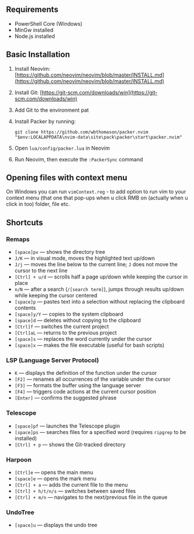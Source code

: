 ## Requirements

- PowerShell Core (Windows)
- MinGw installed
- Node.js installed

## Basic Installation

1. Install Neovim: [https://github.com/neovim/neovim/blob/master/INSTALL.md](https://github.com/neovim/neovim/blob/master/INSTALL.md)
2. Install Git: [https://git-scm.com/downloads/win](https://git-scm.com/downloads/win)
3. Add Git to the environment pat
4. Install Packer by running:
    
    ```
    git clone https://github.com/wbthomason/packer.nvim "$env:LOCALAPPDATA\nvim-data\site\pack\packer\start\packer.nvim"
    ```
    
5. Open `lua/config/packer.lua` in Neovim
6. Run Neovim, then execute the `:PackerSync` command

## Opening files with context menu
On Windows you can run `vimContext.reg` - to add option to run vim to your context menu (that one that pop-ups when u click RMB on (actually when u click in too) folder, file etc. 

## Shortcuts

### Remaps

- `[space]pv` — shows the directory tree
- `J/K` — in visual mode, moves the highlighted text up/down
- `J/j` — moves the line below to the current line; `J` does not move the cursor to the next line
- `[Ctrl] + u/d` — scrolls half a page up/down while keeping the cursor in place
- `n/N` — after a search (`/[search term]`), jumps through results up/down while keeping the cursor centered
- `[space]p` — pastes text into a selection without replacing the clipboard contents
- `[space]y/Y` — copies to the system clipboard
- `[space]d` — deletes without copying to the clipboard
- `[Ctrl]f` — switches the current project
- `[Ctrl]aL` — returns to the previous project
- `[space]s` — replaces the word currently under the cursor
- `[space]x` — makes the file executable (useful for bash scripts)

### LSP (Language Server Protocol)

- `K` — displays the definition of the function under the cursor
- `[F2]` — renames all occurrences of the variable under the cursor
- `[F3]` — formats the buffer using the language server
- `[F4]` — triggers code actions at the current cursor position
- `[Enter]` — confirms the suggested phrase

### Telescope

- `[space]pf` — launches the Telescope plugin
- `[space]ps` — searches files for a specified word (requires `ripgrep` to be installed)
- `[Ctrl] + p` — shows the Git-tracked directory

### Harpoon

- `[Ctrl]e` — opens the main menu
- `[space]e` — opens the mark menu
- `[Ctrl] + a` — adds the current file to the menu
- `[Ctrl] + h/t/n/s` — switches between saved files
- `[Ctrl] + m/n` — navigates to the next/previous file in the queue

### UndoTree

- `[space]u` — displays the undo tree
